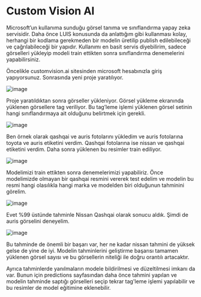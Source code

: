 # Custom Vision AI


Microsoft’un kullanıma sunduğu görsel tanıma ve sınıflandırma yapay zeka servisidir. Daha önce LUIS konusunda da anlattığım gibi kullanması kolay, herhangi bir kodlama gerekmeden bir modelin üretilip publish edilebileceği ve çağrılabileceği bir yapıdır.
Kullanımı en basit servis diyebilirim, sadece görselleri yükleyip modeli train ettikten sonra sınıflandırma denemelerini yapabilirsiniz.

Öncelikle customvision.ai sitesinden microsoft hesabınızla giriş yapıyorsunuz. Sonrasında yeni proje yaratılıyor.


![image](https://2.bp.blogspot.com/-XfidHtlnEsg/WdSWIWhO-9I/AAAAAAAAAZA/2ok2L4DfegkD64LP81C0oRJ63pvZZ6ZagCK4BGAYYCw/s1600/1.jpg)



Proje yaratıldıktan sonra görseller yükleniyor. Görsel yükleme ekranında yüklenen görsellere tag veriliyor. Bu tag’leme işlemi yüklenen görsel setinin hangi sınıflandırmaya ait olduğunu belirtmek için gerekli.


![image](https://3.bp.blogspot.com/-B2HU77Smn2M/WdSWLSpT_EI/AAAAAAAAAZI/V3xEin7J31QSulyYmrIWSh9ofE8MJ4-uQCK4BGAYYCw/s1600/2.jpg)



Ben örnek olarak qashqai ve auris fotolarını yükledim ve auris fotolarına toyota ve auris etiketini verdim. Qashqai fotolarına ise nissan ve qashqai etiketini verdim.
Daha sonra yüklenen bu resimler train ediliyor.


![image](https://1.bp.blogspot.com/-xvI4dxt96rU/WdSWOtVwGxI/AAAAAAAAAZQ/B3QdCAyzcZgH2GzSZuvMCtm8y8gyDh6owCK4BGAYYCw/s1600/3.jpg)



Modelimizi train ettikten sonra denemelerimizi yapabiliriz.
Önce modelimizde olmayan bir qashqai resmini vererek test edelim ve modelin bu resmi hangi olasılıkla hangi marka ve modelden biri olduğunun tahminini görelim.


![image](https://4.bp.blogspot.com/-tP3DOYRyjJM/WdSWS_lSn5I/AAAAAAAAAZY/uA6PCAtRnYINc6TL2oKCPWmrKtmvkWczACK4BGAYYCw/s1600/4.jpg)



Evet %99 üstünde tahminle Nissan Qashqai olarak sonucu aldık. Şimdi de auris görselini deneyelim.


![image](https://4.bp.blogspot.com/-4XKX4pThaYc/WdSWXHxlNGI/AAAAAAAAAZg/VAUBzNmGXKkfPCttHQUCpjVNRhQ2ow6NwCK4BGAYYCw/s1600/5.jpg)



Bu tahminde de önemli bir başarı var, her ne kadar nissan tahmini de yüksek gelse de yine de iyi. Modelin tahminlerini geliştirme başarısı tamamen yüklenen  görsel sayısı ve bu görsellerin niteliği ile doğru orantılı artacaktır.

Ayrıca tahminlerde yanılmaların modele bildirilmesi ve düzeltilmesi imkanı da var. Bunun için predictions sayfasından daha önce tahmini yapılan ve modelin tahminde saptığı görselleri seçip tekrar tag'leme işlemi yapılabilir ve bu resimler de model eğitimine eklenebilir.

